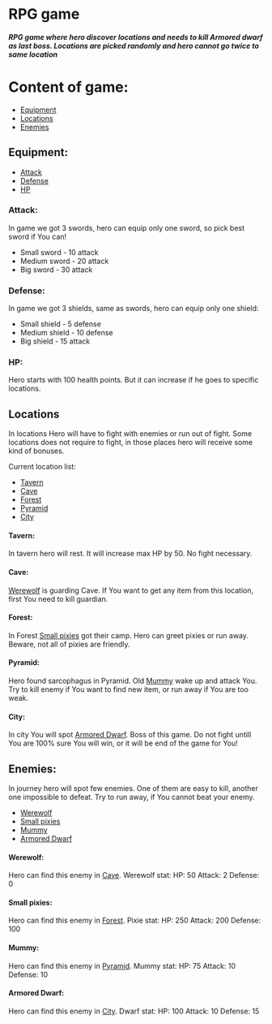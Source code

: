 # RPG game
##### RPG game where hero discover locations and needs to kill Armored dwarf as last boss. Locations are picked randomly and hero cannot go twice to same location


# Content of game:
* [Equipment](#equipment)
* [Locations](#locations)
* [Enemies](#enemies)


## Equipment:
* [Attack](#attack)
* [Defense](#defense)
* [HP](#hp)



### Attack:
In game we got 3 swords, hero can equip only one sword, so pick best sword if You can!
* Small sword - 10 attack
* Medium sword - 20 attack
* Big sword - 30 attack
 
### Defense:
In game we got 3 shields, same as swords, hero can equip only one shield:
* Small shield - 5 defense
* Medium shield - 10 defense
* Big shield - 15 attack

### HP:
Hero starts with 100 health points. But it can increase if he goes to specific locations. 

## Locations
In locations Hero will have to fight with enemies or run out of fight. Some locations does not require to fight, in those places hero will receive some kind of bonuses.

Current location list:
* [Tavern](#tavern)
* [Cave](#cave)
* [Forest](#forest)
* [Pyramid](#pyramid)
* [City](#city)



#### Tavern:
In tavern hero will rest. It will increase max HP by 50. No fight necessary.

#### Cave:
[Werewolf](#werewolf) is guarding Cave. If You want to get any item from this location, first You need to kill guardian.

#### Forest:
In Forest [Small pixies](#small-pixie) got their camp. Hero can greet pixies or run away. Beware, not all of pixies are friendly.

#### Pyramid:
Hero found sarcophagus in Pyramid. Old [Mummy](#mummy) wake up and attack You. Try to kill enemy if You want to find new item, or run away if You are too weak. 

#### City:
In city You will spot [Armored Dwarf](#armored-dwarf). Boss of this game. Do not fight untill You are 100% sure You will win, or it will be end of the game for You! 


## Enemies:
In journey hero will spot few enemies. One of them are easy to kill, another one impossible to defeat. Try to run away, if You cannot beat your enemy. 

* [Werewolf](#werewolf)
* [Small pixies](#small-pixie)
* [Mummy](#mummy)
* [Armored Dwarf](#armored-dwarf)


#### Werewolf:
Hero can find this enemy in [Cave](#cave). Werewolf stat:
HP: 50
Attack: 2
Defense: 0

#### Small pixies:
Hero can find this enemy in [Forest](#forest). Pixie stat:
HP: 250
Attack: 200
Defense: 100

#### Mummy:
Hero can find this enemy in [Pyramid](#pyramid). Mummy stat:
HP: 75
Attack: 10
Defense: 10

#### Armored Dwarf:
Hero can find this enemy in [City](#city). Dwarf stat:
HP: 100
Attack: 10
Defense: 15
